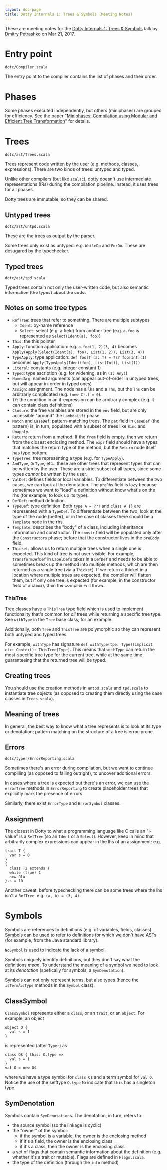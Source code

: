 ```yaml
---
layout: doc-page
title: Dotty Internals 1: Trees & Symbols (Meeting Notes)
---
```


These are meeting notes for the [Dotty Internals 1: Trees & Symbols](https://www.youtube.com/watch?v=yYd-zuDd3S8) talk by [Dmitry Petrashko](http://twitter.com/darkdimius) on Mar 21, 2017.

# Entry point 
`dotc/Compiler.scala`

The entry point to the compiler contains the list of phases and their order.

# Phases

Some phases executed independently, but others (miniphases) are grouped for efficiency.
See the paper "[Miniphases: Compilation using Modular and Efficient Tree Transformation](https://infoscience.epfl.ch/record/228518/files/paper.pdf)" for details.

# Trees 
`dotc/ast/Trees.scala`

Trees represent code written by the user (e.g. methods, classes, expressions). There are two kinds of trees: untyped and typed.

Unlike other compilers (but like `scalac`), dotty doesn't use intermediate representations (IRs) during the compilation pipeline. Instead, it uses trees for all phases.

Dotty trees are immutable, so they can be shared.

## Untyped trees
`dotc/ast/untpd.scala`

These are the trees as output by the parser.

Some trees only exist as untyped: e.g. `WhileDo` and `ForDo`. These are desugared by the typechecker.

## Typed trees
`dotc/ast/tpd.scala`

Typed trees contain not only the user-written code, but also semantic information (the types) about the code.

## Notes on some tree types

  * `RefTree`: trees that refer to something. There are multiple subtypes
    - `Ident`: by-name reference
    - `Select`: select (e.g. a field) from another tree (e.g. `a.foo` is represented as `Select(Ident(a), foo)`)
  * `This`: the this pointer
  * `Apply`: function application: e.g. `a.foo(1, 2)(3, 4)` becomes `Apply(Apply(Select(Ident(a), foo), List(1, 2)), List(3, 4))`
  * `TypeApply`: type application: `def foo[T](a: T) = ??? foo[Int](1)` becomes `Apply(TypeApply(Ident(foo), List(Int)), List(1))` 
  * `Literal`: constants (e.g. integer constant 1)
  * `Typed`: type ascription (e.g. for widening, as in `(1: Any)`)
  * `NamedArg`: named arguments (can appear out-of-order in untyped trees, but will appear in-order in typed ones)
  * `Assign`: assignment. The node has a `lhs` and a `rhs`, but the `lhs` can be arbitrarly complicated (e.g. `(new C).f = 0`).
  * `If`: the condition in an if-expression can be arbitrarly complex (e.g. it can contain class definitions)
  * `Closure`: the free variables are stored in the `env` field, but are only accessible "around" the `LambdaLift` phase.
  * `Match` and `CaseDef`: pattern-matching trees. The `pat` field in `CaseDef` (the pattern) is, in turn, populated with a subset of trees like `Bind` and `Unapply`.
  * `Return`: return from a method. If the `from` field is empty, then we return from the closest enclosing method.
     The `expr` field should have a types that matches the return type of the method, but the `Return` node itself has type bottom.
  * `TypeTree`: tree representing a type (e.g. for `TypeApply`).
  * `AndType`, `OrType`, etc.: these are other trees that represent types that can be written by the user. These are a strict subset of all types, since
    some types *cannot* be written by the user.
  * `ValDef`: defines fields or local variables. To differentiate between the two cases, we can look at the denotation.
    The `preRhs` field is lazy because sometimes we want to "load" a definition without know what's on the rhs (for example, to look up its type).
  * `DefDef`: method definition.
  * `TypeDef`: type definition. Both `type A = ???` and `class A {}` are represented with a `TypeDef`. To differentiate between the two, look at the type of the node (better), or in the case of classes there should be a `Template` node in the rhs.
  * `Template`: describes the "body" of a class, including inheritance information and constructor. The `constr` field will be populated only after the `Constructors` phase; before that the constructor lives in the `preBody` field.
  * `Thicket`: allows us to return multiple trees when a single one is expected. This kind of tree is not user-visible.
    For example, `transformDefDef` in `LabelDefs` takes in a `DefDef` and needs to be able to sometimes break up the method into multiple methods, which are then returned as a single tree (via a `Thicket`). If we return a thicket in a location where multiple trees are expected, the compiler will flatten them, but if only one tree is expected (for example, in the constructor field of a class), then the compiler will throw.

### ThisTree

Tree classes have a `ThisTree` type field which is used to implement functionality that's common for *all* trees while returning
a specific tree type. See `withType` in the `Tree` base class, for an example.

Additionally, both `Tree` and `ThisTree` are polymorphic so they can represent both untyped and typed trees.

For example, `withType` has signature `def withType(tpe: Type)(implicit ctx: Context): ThisTree[Type]`.
This means that `withType` can return the most-specific tree type for the current tree, while at the same time guaranteeing that
the returned tree will be typed.

## Creating trees

You should use the creation methods in `untpd.scala` and `tpd.scala` to instantiate tree objects (as opposed to 
creating them directly using the case classes in `Trees.scala`).

## Meaning of trees

In general, the best way to know what a tree represents is to look at its type or denotation; pattern matching
on the structure of a tree is error-prone.

## Errors
`dotc/typer/ErrorReporting.scala`

Sometimes there's an error during compilation, but we want to continue compilling (as opposed to failing outright), to
uncover additional errors.

In cases where a tree is expected but there's an error, we can use the `errorTree` methods in `ErrorReporting` to create
placeholder trees that explicitly mark the presence of errors.

Similarly, there exist `ErrorType` and `ErrorSymbol` classes.

## Assignment

The closest in Dotty to what a programming language like C calls an "l-value" is a `RefTree` (so an `Ident` or a `Select`).
However, keep in mind that arbitrarily complex expressions can appear in the lhs of an assignment: e.g.
```
trait T {
  var s = 0
}
{
  class T2 extends T
  while (true) 1
  new Bla
}.s = 10
```
Another caveat, before typechecking there can be some trees where the lhs isn't a `RefTree`: e.g. `(a, b) = (3, 4)`.

# Symbols

Symbols are references to definitions (e.g. of variables, fields, classes). Symbols can be used to refer to definitions for which we don't have ASTs (for example, from the Java standard library).

`NoSymbol` is used to indicate the lack of a symbol.

Symbols uniquely identify definitions, but they don't say what the definitions *mean*. To understand the meaning of a symbol
we need to look at its *denotation* (spefically for symbols, a `SymDenotation`).

Symbols can not only represent terms, but also types (hence the `isTerm`/`isType` methods in the `Symbol` class).

## ClassSymbol

`ClassSymbol` represents either a `class`, or an `trait`, or an `object`. For example, an object 
```
object O {
  val s = 1
}
```
is represented (after `Typer`) as 
```
class O$ { this: O.type =>
  val s = 1
}
val O = new O$
```
where we have a type symbol for `class O$` and a term symbol for `val O`. Notice the use of the selftype `O.type` to indicate that `this` has a singleton type.

## SymDenotation

Symbols contain `SymDenotation`s. The denotation, in turn, refers to:

  * the source symbol (so the linkage is cyclic)
  * the "owner" of the symbol:
    - if the symbol is a variable, the owner is the enclosing method
    - if it's a field, the owner is the enclosing class
    - if it's a class, then the owner is the enclosing class 
  * a set of flags that contain semantic information about the definition (e.g. whether it's a trait or mutable). Flags are defined in `Flags.scala`.
  * the type of the definition (through the `info` method)
